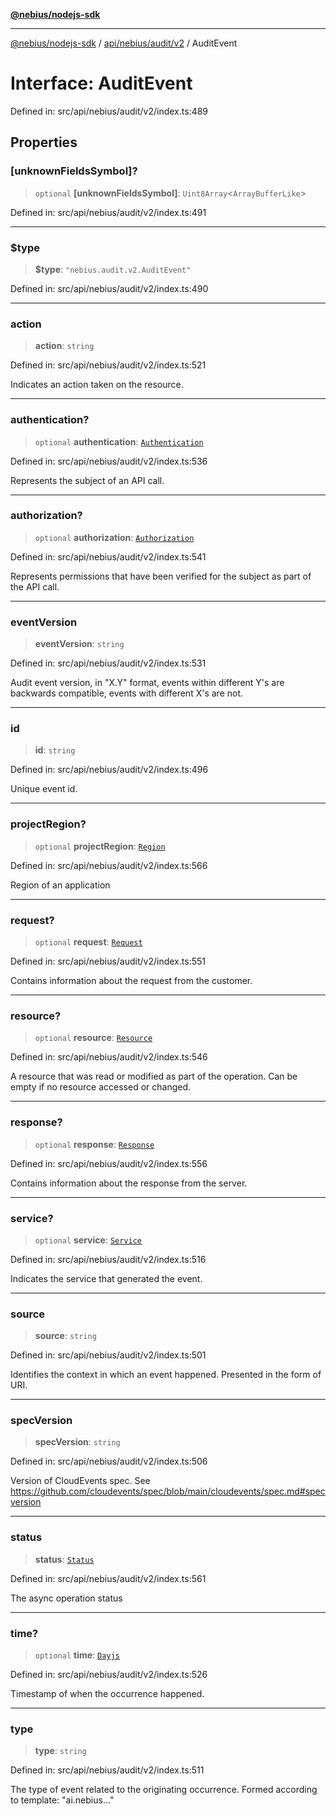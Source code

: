 [**@nebius/nodejs-sdk**](../../../../../README.md)

***

[@nebius/nodejs-sdk](../../../../../README.md) / [api/nebius/audit/v2](../README.md) / AuditEvent

# Interface: AuditEvent

Defined in: src/api/nebius/audit/v2/index.ts:489

## Properties

### \[unknownFieldsSymbol\]?

> `optional` **\[unknownFieldsSymbol\]**: `Uint8Array`\<`ArrayBufferLike`\>

Defined in: src/api/nebius/audit/v2/index.ts:491

***

### $type

> **$type**: `"nebius.audit.v2.AuditEvent"`

Defined in: src/api/nebius/audit/v2/index.ts:490

***

### action

> **action**: `string`

Defined in: src/api/nebius/audit/v2/index.ts:521

Indicates an action taken on the resource.

***

### authentication?

> `optional` **authentication**: [`Authentication`](Authentication.md)

Defined in: src/api/nebius/audit/v2/index.ts:536

Represents the subject of an API call.

***

### authorization?

> `optional` **authorization**: [`Authorization`](Authorization.md)

Defined in: src/api/nebius/audit/v2/index.ts:541

Represents permissions that have been verified for the subject as part of the API call.

***

### eventVersion

> **eventVersion**: `string`

Defined in: src/api/nebius/audit/v2/index.ts:531

Audit event version, in "X.Y" format, events within different Y's are backwards compatible, events with different X's are not.

***

### id

> **id**: `string`

Defined in: src/api/nebius/audit/v2/index.ts:496

Unique event id.

***

### projectRegion?

> `optional` **projectRegion**: [`Region`](Region.md)

Defined in: src/api/nebius/audit/v2/index.ts:566

Region of an application

***

### request?

> `optional` **request**: [`Request`](Request.md)

Defined in: src/api/nebius/audit/v2/index.ts:551

Contains information about the request from the customer.

***

### resource?

> `optional` **resource**: [`Resource`](Resource.md)

Defined in: src/api/nebius/audit/v2/index.ts:546

A resource that was read or modified as part of the operation. Can be empty if no resource accessed or changed.

***

### response?

> `optional` **response**: [`Response`](Response.md)

Defined in: src/api/nebius/audit/v2/index.ts:556

Contains information about the response from the server.

***

### service?

> `optional` **service**: [`Service`](Service.md)

Defined in: src/api/nebius/audit/v2/index.ts:516

Indicates the service that generated the event.

***

### source

> **source**: `string`

Defined in: src/api/nebius/audit/v2/index.ts:501

Identifies the context in which an event happened. Presented in the form of URI.

***

### specVersion

> **specVersion**: `string`

Defined in: src/api/nebius/audit/v2/index.ts:506

Version of CloudEvents spec. See https://github.com/cloudevents/spec/blob/main/cloudevents/spec.md#specversion

***

### status

> **status**: [`Status`](../type-aliases/Status.md)

Defined in: src/api/nebius/audit/v2/index.ts:561

The async operation status

***

### time?

> `optional` **time**: [`Dayjs`](../../../../../runtime/protos/core/dayjs/classes/Dayjs.md)

Defined in: src/api/nebius/audit/v2/index.ts:526

Timestamp of when the occurrence happened.

***

### type

> **type**: `string`

Defined in: src/api/nebius/audit/v2/index.ts:511

The type of event related to the originating occurrence. Formed according to template: "ai.nebius.<serviceName>.<resourceType>.<action>"
